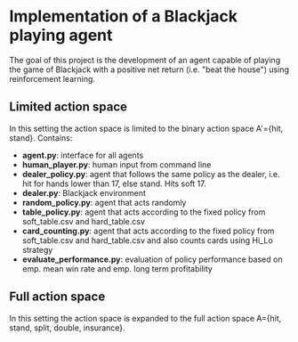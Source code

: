 # Implementation of a Blackjack playing agent
The goal of this project is the development of an agent capable of playing the game of Blackjack with a positive net return (i.e. "beat the house") using reinforcement learning.
## Limited action space
In this setting the action space is limited to the binary action space A'={hit, stand}.
Contains:
- **agent.py**: interface for all agents
- **human_player.py**: human input from command line
- **dealer_policy.py**: agent that follows the same policy as the dealer, i.e. hit for hands lower than 17, else stand. Hits soft 17.
- **dealer.py**: Blackjack environment
- **random_policy.py**: agent that acts randomly
- **table_policy.py**: agent that acts according to the fixed policy from soft_table.csv and hard_table.csv
- **card_counting.py**: agent that acts according to the fixed policy from soft_table.csv and hard_table.csv and also counts cards using Hi_Lo strategy
- **evaluate_performance.py**: evaluation of policy performance based on emp. mean win rate and emp. long term profitability

## Full action space
In this setting the action space is expanded to the full action space A={hit, stand, split, double, insurance}.
